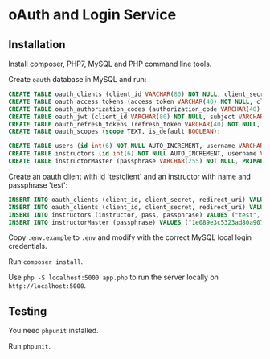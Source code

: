 # oAuth and Login Service

## Installation

Install composer, PHP7, MySQL and PHP command line tools.

Create `oauth` database in MySQL and run:
```sql
CREATE TABLE oauth_clients (client_id VARCHAR(80) NOT NULL, client_secret VARCHAR(80), redirect_uri VARCHAR(2000) NOT NULL, grant_types VARCHAR(80), scope VARCHAR(100), user_id VARCHAR(80), CONSTRAINT clients_client_id_pk PRIMARY KEY (client_id));
CREATE TABLE oauth_access_tokens (access_token VARCHAR(40) NOT NULL, client_id VARCHAR(80) NOT NULL, user_id VARCHAR(255), expires TIMESTAMP NOT NULL, scope VARCHAR(2000), CONSTRAINT access_token_pk PRIMARY KEY (access_token));
CREATE TABLE oauth_authorization_codes (authorization_code VARCHAR(40) NOT NULL, client_id VARCHAR(80) NOT NULL, user_id VARCHAR(255), redirect_uri VARCHAR(2000), expires TIMESTAMP NOT NULL, scope VARCHAR(2000), CONSTRAINT auth_code_pk PRIMARY KEY (authorization_code));
CREATE TABLE oauth_jwt (client_id VARCHAR(80) NOT NULL, subject VARCHAR(80), public_key VARCHAR(2000), CONSTRAINT jwt_client_id_pk PRIMARY KEY (client_id));
CREATE TABLE oauth_refresh_tokens (refresh_token VARCHAR(40) NOT NULL, client_id VARCHAR(80) NOT NULL, user_id VARCHAR(255), expires TIMESTAMP NOT NULL, scope VARCHAR(2000), CONSTRAINT refresh_token_pk PRIMARY KEY (refresh_token));
CREATE TABLE oauth_scopes (scope TEXT, is_default BOOLEAN);

CREATE TABLE users (id int(6) NOT NULL AUTO_INCREMENT, username VARCHAR(255) NOT NULL, pass VARCHAR(255) NOT NULL, instructor VARCHAR(255) NOT NULL, PRIMARY KEY (id));
CREATE TABLE instructors (id int(6) NOT NULL AUTO_INCREMENT, username VARCHAR(255) NOT NULL, pass VARCHAR(255) NOT NULL, passphrase VARCHAR(255) NOT NULL, PRIMARY KEY (id));
CREATE TABLE instructorMaster (passphrase VARCHAR(255) NOT NULL, PRIMARY KEY (passphrase));
```

Create an oauth client with id 'testclient' and an instructor with name and passphrase 'test':
```sql
INSERT INTO oauth_clients (client_id, client_secret, redirect_uri) VALUES ("VSCode", "password", "http://");
INSERT INTO oauth_clients (client_id, client_secret, redirect_uri) VALUES ("Dashboard", "password", "http://");
INSERT INTO instructors (instructor, pass, passphrase) VALUES ("test", "9f86d081884c7d659a2feaa0c55ad015a3bf4f1b2b0b822cd15d6c15b0f00a08", "9f86d081884c7d659a2feaa0c55ad015a3bf4f1b2b0b822cd15d6c15b0f00a08");
INSERT INTO instructorMaster (passphrase) VALUES ("1e089e3c5323ad80a90767bdd5907297b4138163f027097fd3bdbeab528d2d68");
```

Copy `.env.example` to `.env` and modify with the correct MySQL local login credentials.

Run `composer install`.

Use `php -S localhost:5000 app.php` to run the server locally on `http://localhost:5000`.

## Testing

You need `phpunit` installed.

Run `phpunit`.
